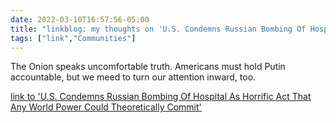 ```yaml
---
date: 2022-03-10T16:57:56-05:00
title: "linkblog: my thoughts on 'U.S. Condemns Russian Bombing Of Hospital As Horrific Act That Any World Power Could Theoretically Commit'"
tags: ["link","Communities"]
---
```

The Onion speaks uncomfortable truth. Americans must hold Putin accountable, but we meed to turn our attention inward, too.
 
[link to 'U.S. Condemns Russian Bombing Of Hospital As Horrific Act That Any World Power Could Theoretically Commit'](https://www.theonion.com/u-s-condemns-russian-bombing-of-hospital-as-horrific-a-1848636409)

